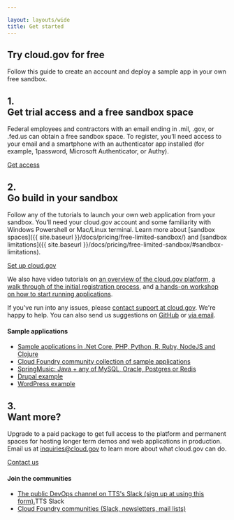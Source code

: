 ```yaml
---

layout: layouts/wide
title: Get started
---
```


<section class="usa-graphic-list usa-section usa-section--dark sign-up-intro">
<div class="grid-container maxw-desktop">
<div class="tablet:grid-col-7"  markdown="1">
<h1>Try cloud.gov for free</h1>

<p class="usa-intro">Follow this guide to create an account and deploy a sample app in your own free sandbox.</p>
</div>
<div class="tablet:grid-col">
</div>
</div>
</section>

<section class="usa-section padding-y-8">
<div class="grid-container maxw-desktop">
<div class="tablet:grid-col-7 usa-prose"  markdown="1">
<h2>1.<br />Get trial access and a free sandbox space</h2>

Federal employees and contractors with an email ending in .mil, .gov, or .fed.us can obtain a free sandbox space. To
register, you’ll need access to your email and a smartphone with an authenticator app installed (for example, 1password,
Microsoft Authenticator, or Authy).

<a href="https://account.fr.cloud.gov/signup" class="usa-button usa-button--big">Get access</a>
</div>
</div>
</section>

<section class="bg-accent-warm-light usa-section padding-y-8">
<div class="grid-container maxw-desktop grid-row">
<div class="tablet:grid-col-7 usa-prose"  markdown="1">
<h2>2.<br />Go build in your sandbox</h2>

Follow any of the tutorials to launch your own web application from your sandbox. You’ll need your cloud.gov account and
some familiarity with Windows Powershell or Mac/Linux terminal. Learn more about [sandbox spaces]({{ site.baseurl
}}/docs/pricing/free-limited-sandbox/) and [sandbox limitations]({{ site.baseurl
}}/docs/pricing/free-limited-sandbox/#sandbox-limitations).

<a href="https://account.fr.cloud.gov/signup" class="usa-button usa-button--big">Set up cloud.gov</a>

We also have video tutorials on <a href="https://www.youtube.com/watch?v=LKb0liZyepA&feature=emb_logo" target="_blank">
an overview of the cloud.gov
platform</a>, <a href="https://www.youtube.com/watch?v=ip8G_Rafb_c&feature=emb_logo" target="_blank">a walk through of
the initial registration process</a>,
and <a href="https://www.youtube.com/watch?v=G2J8dxSF0-I&feature=emb_logo" target="_blank">a hands-on workshop on how to
start running applications</a>.

If you've run into any issues, please [contact support at cloud.gov](mailto:support@cloud.gov). We're happy to help. You
can also send us suggestions on [GitHub](https://github.com/18F/cg-site/issues/new)
or [via email](mailto:inquiries@cloud.gov?subject=%5BSuggestion%5D%20&body=%0A%0A%0A%0ARefcode:%20quickstart).

</div>
<div class="tablet:grid-col-1"></div>
<div class="tablet:grid-col usa-prose usa-section--sidebar-links">
<h4>Sample applications</h4>
<ul>
        <li>
        <a href="{{ '/docs/getting-started/code-samples/' | url }}">Sample applications in .Net Core, PHP, Python, R, Ruby, NodeJS and Clojure</a>
        </li>
        <li>
        <a href="https://github.com/cloudfoundry-samples">Cloud Foundry community collection of sample applications</a>
        </li>
        <li>
        <a href="https://github.com/cloudfoundry-samples/spring-music">SpringMusic: Java + any of MySQL, Oracle, Postgres or Redis</a>
        </li>
        <li>
        <a href="https://github.com/18F/cf-ex-drupal">Drupal example</a>
        </li>
        <li>
        <a href="https://github.com/18F/cf-ex-wordpress">WordPress example</a>
        </li>
    </ul>
</div>
</div>
</section>

<section class="usa-section want-more">
<div class="grid-container maxw-desktop grid-row">
<div class="tablet:grid-col-7 usa-prose"  markdown="1">
<h2>3. <br />Want more?</h2>

Upgrade to a paid package to get full access to the platform and permanent
spaces for hosting longer term demos and web applications in production.
Email us at inquiries@cloud.gov to learn more about what cloud.gov
can do.

<a href="mailto:inquiries@cloud.gov?subject=%5BSuggestion%5D%20&body=%0A%0A%0A%0ARefcode:%20quickstart" class="usa-button usa-button--secondary usa-button--big">
Contact us</a>
</div>
<div class="tablet:grid-col-1"></div>
<div class="tablet:grid-col usa-prose usa-section--sidebar-links">
<h4>Join the communities</h4>
        <ul>
            <li>
            <a href="https://docs.google.com/forms/d/1vcsvQ64qt5mYNyVajcwtYDRMqEOyPzsXZBGM5c4_BD8/edit">The public DevOps channel on TTS's Slack (sign up at using this form).</a>TTS Slack
            </li>
            <li>
            <a href="https://www.cloudfoundry.org/community/">Cloud Foundry communities (Slack, newsletters, mail lists)</a>
            </li>
        </ul>
</div>
</div>
</section>
